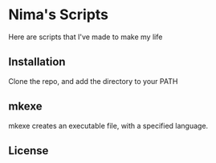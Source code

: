 # Nima's Scripts

Here are scripts that I've made to make my life 

## Installation

Clone the repo, and add the directory to your PATH

## mkexe

mkexe creates an executable file, with a specified language.

## License
